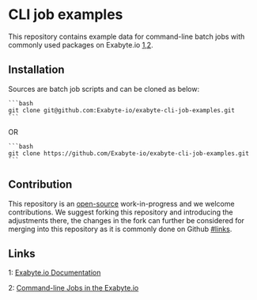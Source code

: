 # CLI job examples

This repository contains example data for command-line batch jobs with commonly used packages on Exabyte.io [1,2](#links).

## Installation

Sources are batch job scripts and can be cloned as below:

    ```bash
    git clone git@github.com:Exabyte-io/exabyte-cli-job-examples.git
    ```

OR

    ```bash
    git clone https://github.com/Exabyte-io/exabyte-cli-job-examples.git
    ```


## Contribution

This repository is an [open-source](LICENSE.md) work-in-progress and we welcome contributions. We suggest forking this repository and introducing the adjustments there, the changes in the fork can further be considered for merging into this repository as it is commonly done on Github [#links](2).


## Links

1: [Exabyte.io Documentation](https://docs.exabyte.io)

2: [Command-line Jobs in the Exabyte.io](https://docs.exabyte.io/jobs-cli/overview/)

